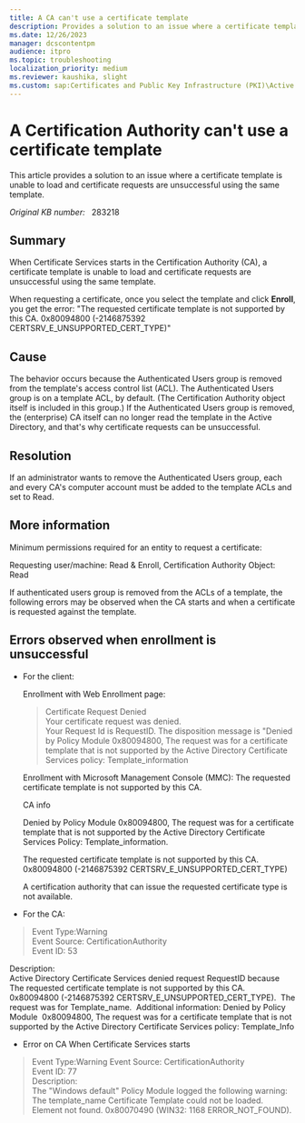 ```yaml
---
title: A CA can't use a certificate template
description: Provides a solution to an issue where a certificate template is unable to load and certificate requests are unsuccessful using the same template.
ms.date: 12/26/2023
manager: dcscontentpm
audience: itpro
ms.topic: troubleshooting
localization_priority: medium
ms.reviewer: kaushika, slight
ms.custom: sap:Certificates and Public Key Infrastructure (PKI)\Active Directory Certificate Services (ADCS), csstroubleshoot
---
```

# A Certification Authority can't use a certificate template

This article provides a solution to an issue where a certificate template is unable to load and certificate requests are unsuccessful using the same template.

_Original KB number:_ &nbsp; 283218

## Summary

When Certificate Services starts in the Certification Authority (CA), a certificate template is unable to load and certificate requests are unsuccessful using the same template.

When requesting a certificate, once you select the template and click **Enroll**, you get the error: "The requested certificate template is not supported by this CA. 0x80094800 (-2146875392 CERTSRV_E_UNSUPPORTED_CERT_TYPE)"

## Cause

The behavior occurs because the Authenticated Users group is removed from the template's access control list (ACL). The Authenticated Users group is on a template ACL, by default. (The Certification Authority object itself is included in this group.) If the Authenticated Users group is removed, the (enterprise) CA itself can no longer read the template in the Active Directory, and that's why certificate requests can be unsuccessful.

## Resolution

If an administrator wants to remove the Authenticated Users group, each and every CA's computer account must be added to the template ACLs and set to Read.

## More information

Minimum permissions required for an entity to request a certificate:  

Requesting user/machine: Read & Enroll, Certification Authority Object: Read 

If authenticated users group is removed from the ACLs of a template, the following errors may be observed when the CA starts and when a certificate is requested against the template. 

## Errors observed when enrollment is unsuccessful

- For the client:

    Enrollment with Web Enrollment page:
  
  > Certificate Request Denied  
  Your certificate request was denied.  
  Your Request Id is RequestID. The disposition message is "Denied by Policy Module 0x80094800, The request was for a certificate template that is not supported by the Active Directory Certificate Services policy: Template_information
  
  Enrollment with Microsoft Management Console (MMC):
  The requested certificate template is not supported by this CA.
  
  CA info   
  
  Denied by Policy Module 0x80094800, The request was for a certificate template that is not supported by the Active Directory Certificate Services Policy: Template_information. 
  
  The requested certificate template is not supported by this CA. 0x80094800 (-2146875392 CERTSRV_E_UNSUPPORTED_CERT_TYPE)
  
  A certification authority that can issue the requested certificate type is not available.   
  
- For the CA:

> Event Type:Warning  
  Event Source: CertificationAuthority  
  Event ID: 53  
  
  Description:  
  Active Directory Certificate Services denied request RequestID because The requested certificate template is not supported by this CA. 0x80094800 (-2146875392 CERTSRV_E_UNSUPPORTED_CERT_TYPE).  The request was for Template_name.  Additional information: Denied by Policy Module  0x80094800, The request was for a certificate template that is not supported by the Active Directory Certificate Services policy: Template_Info
  
- Error on CA When Certificate Services starts

> Event Type:Warning
Event Source: CertificationAuthority   
Event ID: 77  
Description:  
The "Windows default" Policy Module logged the following warning: The template_name Certificate Template could not be loaded.  Element not found. 0x80070490 (WIN32: 1168 ERROR_NOT_FOUND). 
